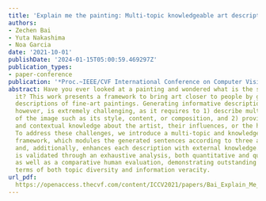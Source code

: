 ```yaml
---
title: 'Explain me the painting: Multi-topic knowledgeable art description generation'
authors:
- Zechen Bai
- Yuta Nakashima
- Noa Garcia
date: '2021-10-01'
publishDate: '2024-01-15T05:00:59.469297Z'
publication_types:
- paper-conference
publication: '*Proc.~IEEE/CVF International Conference on Computer Vision (ICCV)*'
abstract: Have you ever looked at a painting and wondered what is the story behind
  it? This work presents a framework to bring art closer to people by generating comprehensive
  descriptions of fine-art paintings. Generating informative descriptions for artworks,
  however, is extremely challenging, as it requires to 1) describe multiple aspects
  of the image such as its style, content, or composition, and 2) provide background
  and contextual knowledge about the artist, their influences, or the historical period.
  To address these challenges, we introduce a multi-topic and knowledgeable art description
  framework, which modules the generated sentences according to three artistic topics
  and, additionally, enhances each description with external knowledge. The framework
  is validated through an exhaustive analysis, both quantitative and qualitative,
  as well as a comparative human evaluation, demonstrating outstanding results in
  terms of both topic diversity and information veracity.
url_pdf: 
  https://openaccess.thecvf.com/content/ICCV2021/papers/Bai_Explain_Me_the_Painting_Multi-Topic_Knowledgeable_Art_Description_Generation_ICCV_2021_paper.pdf
---
```

